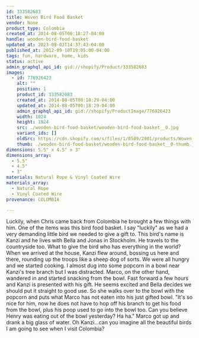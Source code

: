 ```yaml
---
id: 333582683
title: Woven Bird Food Basket
vendor: None
product_type: Colombia
created_at: 2014-08-05T00:18:27-04:00
handle: wooden-bird-food-basket
updated_at: 2023-08-02T14:37:43-04:00
published_at: 2012-09-10T19:05:00-04:00
tags: fun, hardware, home, kids
status: active
admin_graphql_api_id: gid://shopify/Product/333582683
images:
  - id: 776926423
    alt: ""
    position: 1
    product_id: 333582683
    created_at: 2014-08-05T00:18:29-04:00
    updated_at: 2014-08-05T00:18:29-04:00
    admin_graphql_api_id: gid://shopify/ProductImage/776926423
    width: 1024
    height: 1024
    src: ./wooden-bird-food-basket/wooden-bird-food-basket__0.jpg
    variant_ids: []
    oldSrc: https://cdn.shopify.com/s/files/1/0589/2901/products/Woven_Bird_Food_Basket-1887903024-O.jpeg?v=1407212309
    thumb: ./wooden-bird-food-basket/wooden-bird-food-basket__0-thumb.jpg
dimensions: 5.5" x 4.5" x 3"
dimensions_array:
  - 5.5"
  - 4.5"
  - 3"
materials: Natural Rope & Vinyl Coated Wire
materials_array:
  - Natural Rope
  - Vinyl Coated Wire
provenance: COLOMBIA

---
```


Luckily, when Chris came back from Colombia he brought a few things with him. One of the items was this bird food basket. I say "luckily" as we had a very demanding little bird we needed to give a gift to. This bird's name is Kanzi and he lives with Bella and Jonas in Stockholm. He travels to the countryside too. What to give the bird who has everything in the world? When we arrived at the house, Kanzi flew around, bossing us here and there, rounding up the troops like a sheep dog of sorts. We were all hungry and we started cooking. I almost dug into some popcorn in a bowl near Kanzi's tree branch but I was distracted. Marco, on the other hand, wandered in and started snacking from the bowl. Fast forward a few hours and Kanzi is presented with his gift. He seems excited and Bella decides we should put it straight to good use. So she walks over to the bowl with the popcorn and puts what Marco has not eaten into his just gifted bowl. "It's so nice for him, now he does not have to hop off his branch to get his food from the bowl, plus his poop used to go into the bowl too. Can you believe Henry was eating out of the bowl yesterday? Ha ha." Marco got up and drank a big glass of water. Oh Kanzi...can you imagine all the beautiful birds I am going to see when I visit Colombia?